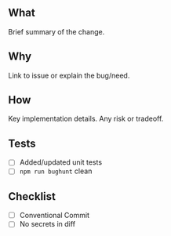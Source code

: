## What
Brief summary of the change.

## Why
Link to issue or explain the bug/need.

## How
Key implementation details. Any risk or tradeoff.

## Tests
- [ ] Added/updated unit tests
- [ ] `npm run bughunt` clean

## Checklist
- [ ] Conventional Commit
- [ ] No secrets in diff
